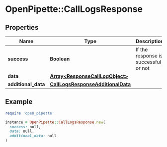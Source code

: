 # OpenPipette::CallLogsResponse

## Properties

| Name | Type | Description | Notes |
| ---- | ---- | ----------- | ----- |
| **success** | **Boolean** | If the response is successful or not | [optional] |
| **data** | [**Array&lt;ResponseCallLogObject&gt;**](ResponseCallLogObject.md) |  | [optional] |
| **additional_data** | [**CallLogsResponseAdditionalData**](CallLogsResponseAdditionalData.md) |  | [optional] |

## Example

```ruby
require 'open_pipette'

instance = OpenPipette::CallLogsResponse.new(
  success: null,
  data: null,
  additional_data: null
)
```

